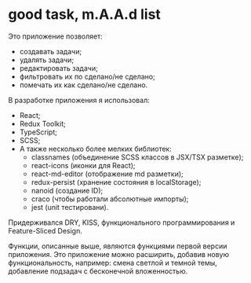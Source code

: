 # good task, m.A.A.d list

Это приложение позволяет:

- создавать задачи;
- удалять задачи;
- редактировать задачи;
- фильтровать их по сделано/не сделано;
- помечать их как сделано/не сделано.

В разработке приложения я использовал:

- React;
- Redux Toolkit;
- TypeScript;
- SCSS;
- А также несколько более мелких библиотек:
  - classnames (объединение SCSS классов в JSX/TSX разметке);
  - react-icons (иконки для React);
  - react-md-editor (отображение md разметки);
  - redux-persist (хранение состояния в localStorage);
  - nanoid (создание ID);
  - craco (чтобы работали абсолютные импорты);
  - jest (unit тестировани).

Придерживался DRY, KISS, функционального программирования и Feature-Sliced Design.

Функции, описанные выше, являются функциями первой версии приложения.
Это приложение можно расширить, добавив новую функциональность, например: смена светлой и темной темы, добавление подзадач с бесконечной вложенностью.
